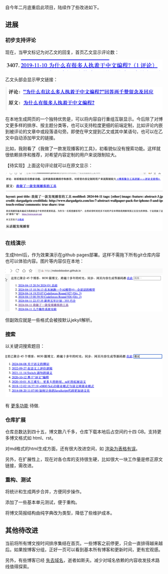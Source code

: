 自今年二月底重启此项目，陆续作了些改进如下。

## 进展

### 初步支持评论

现在，当甲文标记为对乙文的回复，首页乙文显示评论数：

![评论数](../assets/2024-04-20-评论数.png)

乙文头部会显示甲文链接：

![评论链接](../assets/2024-04-20-评论链接.png)

在本地生成网页的一个独特优势是，可以将内容自行重组互联显示。今后除了对博文更多样的排序、按主题分类等，也可以支持粒度更细的前端定制，比如评论内嵌到被评论的文章中或段落语句旁。即使在甲文提到乙文或其中某语句，也可以在乙文中自动添加甲文的链接。

比如，我刚看了《我做了一款发现播客的工具》，初看貌似没有搜索功能。这样就很依赖排序和推荐，对希望内容定制的用户来说限制较大。

【待实现】上面这句评论就可以在原文显示：

![显示评论内容](../assets/2024-04-20-显示评论内容.png)

### 在线演示

生成html后，作为效果演示在github pages部署。这样不需拖下所有git仓库内容也可以体验内容。图片等内容仅在本地：

![首页](../assets/2024-04-20-首页.png)

但副效应就是一些格式会被按默认jekyll解析。

### 搜索

以关键词搜索题目：

![评论数](../assets/2024-04-20-搜索语义.png)

有 [更多功能](https://gitee.com/zhishi/collection-of-chinese-blogs/issues/I972IT) 待做.

### 仓库扩展

仓库总数达到四十五，博文数八千多，仓库下载本地后占空间约十四 GB。支持更多博文格式如 html、rst。

对md格式的html生成方面，还有很大改进空间，如 [渲染为表格有误](https://gitee.com/zhishi/collection-of-chinese-blogs/issues/I9BJ9M)。

另外，在扩展性上，现在对各仓库的支持很生硬，比如很大一块工作量是修正原文链接，需改进。

### 重构、测试

将统计和生成两步合并，方便同步操作。

添加了一些基本单元测试，便于重构。

将博文简报结构由纯字典改为类型，降低了些维护成本。

## 其他待改进

当前将所有博文按时间排序集结在首页。一些博客之前停更，只会一直排得越来越后。如果按博客分组，正好一页可以看到基本所有博客和更新时间，更有宏观感。

另外，有些博客已经 [失去域名](https://gitee.com/zhishi/collection-of-chinese-blogs/issues/I9E7PT)，逝者如斯夫。减少对域名依赖的内容收发技术路线值得探索。
